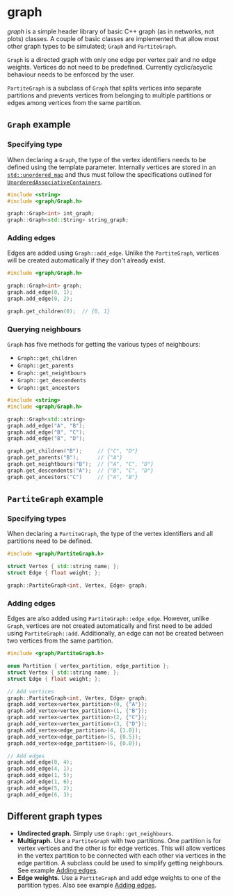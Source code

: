 # graph

*graph* is a simple header library of basic C++ graph (as in networks, not plots) classes. A couple of basic classes are
implemented that allow most other graph types to be simulated; `Graph` and `PartiteGraph`.
 
`Graph` is a directed graph with only one edge per vertex pair and no edge weights. Vertices do not need to be
  predefined. Currently cyclic/acyclic behaviour needs to be enforced by the user. 
  
`PartiteGraph` is a subclass of `Graph` that splits vertices into separate partitions and prevents vertices from
  belonging to multiple partitions or edges among vertices from the same partition.

## `Graph` example

### Specifying type

When declaring a `Graph`, the type of the vertex identifiers needs to be defined using the template parameter. Internally
vertices are stored in an [`std::unordered_map`](1) and thus must follow the specifications outlined for
[`UnorderedAssociativeContainers`](2).

```cpp
#include <string>
#include <graph/Graph.h>

graph::Graph<int> int_graph;
graph::Graph<std::String> string_graph;
```

### Adding edges

Edges are added using `Graph::add_edge`. Unlike the `PartiteGraph`, vertices will be created automatically if they don't
already exist. 

```cpp
#include <graph/Graph.h>

graph::Graph<int> graph;
graph.add_edge(0, 1);
graph.add_edge(0, 2);

graph.get_children(0);  // {0, 1}
```

### Querying neighbours

`Graph` has five methods for getting the various types of neighbours:
* `Graph::get_children`
* `Graph::get_parents`
* `Graph::get_neightbours`
* `Graph::get_descendents`
* `Graph::get_ancestors` 

```cpp
#include <string>
#include <graph/Graph.h>

graph::Graph<std::string>
graph.add_edge("A", "B");
graph.add_edge("B", "C");
graph.add_edge("B", "D");

graph.get_children("B");     // {"C", "D"}
graph.get_parents("B");      // {"A"}
graph.get_neightbours("B");  // {"A", "C", "D"}
graph.get_descendents("A");  // {"B", "C", "D"}
graph.get_ancestors("C")     // {"A", "B"}
```

## `PartiteGraph` example

### Specifying types

When declaring a `PartiteGraph`, the type of the vertex identifiers and all partitions need to be defined.

```cpp
#include <graph/PartiteGraph.h>

struct Vertex { std::string name; };
struct Edge { float weight; };

graph::PartiteGraph<int, Vertex, Edge> graph;
```

### Adding edges

Edges are also added using `PartiteGraph::edge_edge`. However, unlike `Graph`, vertices are not created automatically
and first need to be added using `PartiteGraph::add`. Additionally, an edge can not be created between two
vertices from the same partition.

```cpp
#include <graph/PartiteGraph.h>

enum Partition { vertex_partition, edge_partition };
struct Vertex { std::string name; };
struct Edge { float weight; };

// Add vertices
graph::PartiteGraph<int, Vertex, Edge> graph;
graph.add_vertex<vertex_partition>(0, {"A"});
graph.add_vertex<vertex_partition>(1, {"B"});
graph.add_vertex<vertex_partition>(2, {"C"});
graph.add_vertex<vertex_partition>(3, {"D"});
graph.add_vertex<edge_partition>(4, {1.0});
graph.add_vertex<edge_partition>(5, {0.5});
graph.add_vertex<edge_partition>(6, {0.0});

// Add edges
graph.add_edge(0, 4);
graph.add_edge(4, 1);
graph.add_edge(1, 5);
graph.add_edge(1, 6);
graph.add_edge(5, 2);
graph.add_edge(6, 3);
```

## Different graph types

* **Undirected graph.** Simply use `Graph::get_neighbours`.
* **Multigraph.** Use a `PartiteGraph` with two partitions. One partition is for vertex vertices and the other is for
 edge vertices. This will allow vertices in the vertex partition to be connected with each other via vertices in the
 edge partition. A subclass could be used to simplify getting neighbours. See example [Adding edges](#adding-edges-1).
* **Edge weights.** Use a `PartiteGraph` and add edge weights to one of the partition types. Also see example
[Adding edges](#adding-edges-1).


[1]: http://en.cppreference.com/w/cpp/container/unordered_map
[2]: http://en.cppreference.com/w/cpp/concept/UnorderedAssociativeContainer
